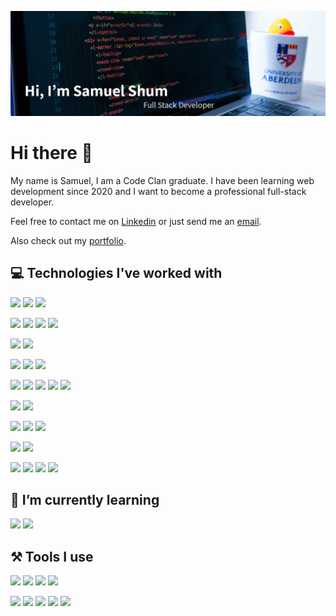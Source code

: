 ![Profile Header Image](https://github.com/samshum90/samshum90/blob/main/images/Github_Banner.jpg)


# Hi there 👋

My name is Samuel, I am a Code Clan graduate. I have been learning web development since 2020 and I want to become a professional full-stack developer.

Feel free to contact me on [Linkedin](https://www.linkedin.com/in/samuel-shum/) or just send me an [email](mailto:samshum90@gmail.com).

Also check out my [portfolio](https://samshum90.github.io).

## 💻 Technologies I've worked with

![](https://img.shields.io/badge/HTML5-informational?style=flat&logo=HTML5&logoColor=E34F26&color=555555) ![](https://img.shields.io/badge/CSS3-informational?style=flat&logo=CSS3&logoColor=1572B6&color=555555) ![](https://img.shields.io/badge/JavaScript-informational?style=flat&logo=JavaScript&logoColor=F7DF1E&color=555555)

![](https://img.shields.io/badge/React-informational?style=flat&logo=React&logoColor=61DAFB&color=555555) ![](https://img.shields.io/badge/ReactRouter-informational?style=flat&logo=React-Router&logoColor=CA4245&color=555555) ![](https://img.shields.io/badge/Material-UI-informational?style=flat&logo=Material-UI&logoColor=0081CB&color=555555) ![](https://img.shields.io/badge/Semantic-UI-informational?style=flat&logo=Stripe&logoColor=34BDB2&color=555555)

![](https://img.shields.io/badge/Vue-informational?style=flat&logo=Vue.js&logoColor=4FC08D&color=555555) ![](https://img.shields.io/badge/Vuetify-informational?style=flat&logo=Vuetify&logoColor=1867C0&color=555555)

![](https://img.shields.io/badge/Angular-informational?style=flat&logo=Angular&logoColor=DD0031&color=555555) ![](https://img.shields.io/badge/TypeScript-informational?style=flat&logo=TypeScript&logoColor=007ACC&color=555555) ![](https://img.shields.io/badge/Ionic-informational?style=flat&logo=Ionic&logoColor=3880FF&color=555555)

![](https://img.shields.io/badge/Node.js-informational?style=flat&logo=Node.js&logoColor=339933&color=555555) ![](https://img.shields.io/badge/Express-informational?style=flat&logo=Node.js&logoColor=white&color=555555) ![](https://img.shields.io/badge/PostgreSQL-informational?style=flat&logo=PostgreSQL&logoColor=336791&color=555555) ![](https://img.shields.io/badge/MongoDB-informational?style=flat&logo=MongoDB&logoColor=47A248&color=555555) ![](https://img.shields.io/badge/Firebase-informational?style=flat&logo=Firebase&logoColor=FFCA28&color=555555)

![](https://img.shields.io/badge/Java-informational?style=flat&logo=Java&logoColor=007396&color=555555) ![](https://img.shields.io/badge/Spring-informational?style=flat&logo=Spring&logoColor=6DB33F&color=555555)

![](https://img.shields.io/badge/Python-informational?style=flat&logo=Python&logoColor=3776AB&color=555555) ![](https://img.shields.io/badge/Flask-informational?style=flat&logo=Flask&logoColor=white&color=555555) ![](https://img.shields.io/badge/DJango-informational?style=flat&logo=DJango&logoColor=092E20&color=555555)

![](https://img.shields.io/badge/RUBY-informational?style=flat&logo=RUBY&logoColor=CC342D&color=555555) ![](https://img.shields.io/badge/Sinatra-informational?style=flat&logo=Red-Hat&logoColor=white&color=555555)

![](https://img.shields.io/badge/Bootstrap-informational?style=flat&logo=Bootstrap&logoColor=563D7C&color=555555) ![](https://img.shields.io/badge/Leaflet-informational?style=flat&logo=Leaflet&logoColor=199900&color=555555) ![](https://img.shields.io/badge/Google-Charts-informational?style=flat&logo=Google&logoColor=4285F4&color=555555) ![](https://img.shields.io/badge/Sinatra-informational?style=flat&logo=Red-Hat&logoColor=white&color=555555)

## 🌱 I’m currently learning

![](https://img.shields.io/badge/C-Sharp-informational?style=flat&logo=C-Sharp&logoColor=239120&color=555555) ![](https://img.shields.io/badge/.Net-informational?style=flat&logo=.Net&logoColor=5C2D91&color=555555)

## ⚒ Tools I use

![](https://img.shields.io/badge/VS-Code-informational?style=flat&logo=Visual-Studio-Code&logoColor=007ACC&color=555555) ![](https://img.shields.io/badge/IntelliJ-informational?style=flat&logo=IntelliJ-IDEA&logoColor=white&color=555555) ![](https://img.shields.io/badge/Visual-Studio-informational?style=flat&logo=Visual-Studio&logoColor=5C2D91&color=555555) ![](https://img.shields.io/badge/Insomnia-informational?style=flat&logo=Insomnia&logoColor=5849BE&color=555555) 

![](https://img.shields.io/badge/Lightroom-informational?style=flat&logo=Adobe-Lightroom-CC&logoColor=31A8FF&color=555555) ![](https://img.shields.io/badge/Photoshop-informational?style=flat&logo=Adobe-Photoshop&logoColor=31A8FF&color=555555) ![](https://img.shields.io/badge/XD-informational?style=flat&logo=Adobe-XD&logoColor=FF26BE&color=555555) ![](https://img.shields.io/badge/InDesign-informational?style=flat&logo=Adobe-InDesign&logoColor=EE3D8F&color=555555) ![](https://img.shields.io/badge/Illustrator-informational?style=flat&logo=Adobe-Illustrator&logoColor=FF9A00&color=555555)

<!--
**samshum90/samshum90** is a ✨ _special_ ✨ repository because its `README.md` (this file) appears on your GitHub profile.

Here are some ideas to get you started:

- 🔭 I’m currently working on ...
- 🌱 I’m currently learning ...
- 👯 I’m looking to collaborate on ...
- 🤔 I’m looking for help with ...
- 💬 Ask me about ...
- 📫 How to reach me: ...
- 😄 Pronouns: ...
- ⚡ Fun fact: ...
-->
